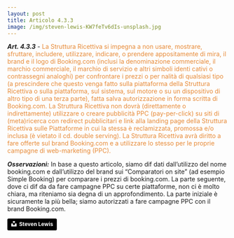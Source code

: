 ```yaml
---
layout: post
title: Articolo 4.3.3
image: /img/steven-lewis-KW7feTv6dIs-unsplash.jpg
---
```


***Art. 4.3.3*** - <span style="color:#e78a37">La Struttura Ricettiva si impegna a non usare, mostrare, sfruttare, includere, utilizzare,
indicare, o prendere appositamente di mira, il brand e il logo di Booking.com (inclusi la denominazione
commerciale, il marchio commerciale, il marchio di servizio e altri simboli identi cativi o contrassegni
analoghi) per confrontare i prezzi o per nalità di qualsiasi tipo (a prescindere che questo venga fatto
sulla piattaforma della Struttura Ricettiva o sulla piattaforma, sul sistema, sul motore o su un dispositivo
di altro tipo di una terza parte), fatta salva autorizzazione in forma scritta di Booking.com. La Struttura
Ricettiva non dovrà (direttamente o indirettamente) utilizzare o creare pubblicità PPC (pay-per-click) su
siti di (meta)ricerca con redirect pubblicitari e link alla landing page della Struttura Ricettiva
sulle Piattaforme in cui la stessa è reclamizzata, promossa e/o inclusa (è vietato il cd. double serving). La
Struttura Ricettiva avrà diritto a fare offerte sul brand Booking.com e a utilizzare lo stesso per le proprie
campagne di web-marketing (PPC).</span>


***Osservazioni:*** In base a questo articolo, siamo dif dati dall’utilizzo del nome booking.com e dall’utilizzo
del brand sui “Comparatori on site” (ad esempio Simple Booking) per comparare i prezzi di booking.com.
La parte seguente, dove ci dif da da fare campagne PPC su certe piattaforme, non ci è molto chiara, ma
riteniamo sia degna di un approfondimento. La parte iniziale è sicuramente la più bella; siamo autorizzati
a fare campagne PPC con il brand Booking.com.

<a style="background-color:black;color:white;text-decoration:none;padding:4px 6px;font-family:-apple-system, BlinkMacSystemFont, &quot;San Francisco&quot;, &quot;Helvetica Neue&quot;, Helvetica, Ubuntu, Roboto, Noto, &quot;Segoe UI&quot;, Arial, sans-serif;font-size:12px;font-weight:bold;line-height:1.2;display:inline-block;border-radius:3px" href="https://unsplash.com/@airguitarbandit?utm_medium=referral&amp;utm_campaign=photographer-credit&amp;utm_content=creditBadge" target="_blank" rel="noopener noreferrer" title="Download free do whatever you want high-resolution photos from Steven Lewis"><span style="display:inline-block;padding:2px 3px"><svg xmlns="http://www.w3.org/2000/svg" style="height:12px;width:auto;position:relative;vertical-align:middle;top:-2px;fill:white" viewBox="0 0 32 32"><title>unsplash-logo</title><path d="M10 9V0h12v9H10zm12 5h10v18H0V14h10v9h12v-9z"></path></svg></span><span style="display:inline-block;padding:2px 3px">Steven Lewis</span></a>